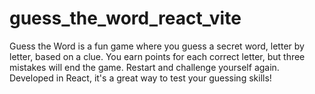 # guess_the_word_react_vite
Guess the Word is a fun game where you guess a secret word, letter by letter, based on a clue. You earn points for each correct letter, but three mistakes will end the game. Restart and challenge yourself again. Developed in React, it's a great way to test your guessing skills!
